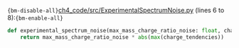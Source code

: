 `{bm-disable-all}`[ch4_code/src/ExperimentalSpectrumNoise.py](ch4_code/src/ExperimentalSpectrumNoise.py) (lines 6 to 8):`{bm-enable-all}`

```python
def experimental_spectrum_noise(max_mass_charge_ratio_noise: float, charge_tendencies: Set[float]) -> float:
    return max_mass_charge_ratio_noise * abs(max(charge_tendencies))
```